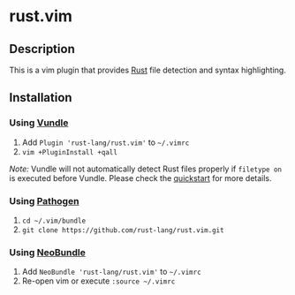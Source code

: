 # rust.vim

## Description

This is a vim plugin that provides [Rust][r] file detection and syntax highlighting.

## Installation

### Using [Vundle][v]

1. Add `Plugin 'rust-lang/rust.vim'` to `~/.vimrc`
2. `vim +PluginInstall +qall`

*Note:* Vundle will not automatically detect Rust files properly if `filetype
on` is executed before Vundle. Please check the [quickstart][vqs] for more
details.

### Using [Pathogen][p]

1. `cd ~/.vim/bundle`
2. `git clone https://github.com/rust-lang/rust.vim.git`

[r]: https://rust-lang.org
[v]: https://github.com/gmarik/vundle
[vqs]: https://github.com/gmarik/vundle#quick-start
[p]: https://github.com/tpope/vim-pathogen
[nb]: https://github.com/Shougo/neobundle.vim

### Using [NeoBundle][nb]

1. Add `NeoBundle 'rust-lang/rust.vim'` to `~/.vimrc`
2. Re-open vim or execute `:source ~/.vimrc`

